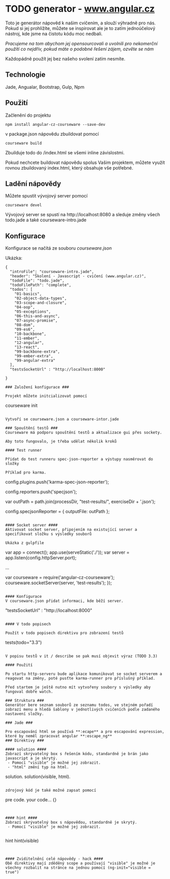 #  TODO generator - www.angular.cz #

Toto je generátor nápověd k našim cvičením, a slouží výhradně pro nás. Pokud si jej prohlížíte, můžete se inspirovat ale je to zatím jednoúčelový nástroj, kde jsme na čistotu kódu moc nedbali.

*Pracujeme na tom abychom jej opensourcovali a uvolnili pro nekomerční použití co nejdřív, pokud máte o podobné řešení zájem, ozvěte se nám*

Každopádně použít jej bez našeho svolení zatím nesmíte.

## Technologie ##

Jade, Angualar, Bootstrap, Gulp, Npm

## Použití ##

Začlenění do projektu
``` 
npm install angular-cz-courseware --save-dev
```

v package.json nápovědu zbuildovat pomocí

```
courseware build
```

Zbuilduje todo do /index.html se všemi inline závislostmi.

Pokud nechcete buildovat nápovědu spolus Vašim projektem, můžete využít rovnou zbuildovaný index.html, který obsahuje vše potřebné. 

## Ladění nápovědy ##

Můžete spustit vývojový server pomocí

```
courseware devel
```

Vývojový server se spustí na http://localhost:8080 a sleduje změny všech todo.jade a také courseware-intro.jade

## Konfigurace ##

Konfigurace se načítá ze souboru *courseware.json*

Ukázka:

```
{
  "introFile": "courseware-intro.jade",
  "header": "Školení - Javascript - cvičení (www.angular.cz)",
  "todoFile": "todo.jade",
  "todoFilePath": "complete",
  "todos": [
    "01-basics",
    "02-object-data-types",
    "03-scope-and-closure",
    "04-oop",
    "05-exceptions",
    "06-this-and-async",
    "07-async-promise",
    "08-dom",
    "09-es6",
    "10-backbone",
    "11-ember",
    "12-angular",
    "13-react",
    "99-backbone-extra",
    "99-ember-extra",
    "99-angular-extra"
  ],
  "testsSocketUrl" : "http://localhost:8000"

}

### Založení konfigurace ###

Projekt můžete initcializovat pomocí

```
courseware init
```

Vytvoří se courseware.json a courseware-intor.jade

### Spouštění testů ###
Courseware má podporu spouštění testů a aktualizace gui přes sockety.

Aby toto fungovalo, je třeba udělat několik kroků

#### Test runner

Přidat do test runneru spec-json-reporter a výstupy nasměrovat do složky

Příklad pro karma.

```
  config.plugins.push('karma-spec-json-reporter');

  config.reporters.push('specjson');

  var outPath = path.join(processDir, "test-results/", exerciseDir + '.json');

  config.specjsonReporter = {
    outputFile: outPath
  };
```

#### Socket server ####
Aktivovat socket server, připojením na existující server a specifikovat složku s výsledky souborů

Ukázka z gulpfile
```
  var app = connect();
  app.use(serveStatic('./'));
  var server = app.listen(config.httpServer.port);

  ...

  var courseware = require('angular-cz-courseware');
  courseware.socketServer(server, 'test-results');
});
```

#### Konfigurace
V courseware.json přidat informaci, kde běží server.

```
  "testsSocketUrl" : "http://localhost:8000"
```

#### V todo popisech

Použít v todo popisech direktivu pro zobrazení testů

```
tests(todo="3.3")
```

V popisu testů v it / describe se pak musí objevit výraz (TODO 3.3)

#### Použití

Po startu http-serveru bude aplikace komunikovat se socket serverem a reagovat na změny, poté pusťte karma-runner pro příslušný příklad.

Před startem je ještě nutno mít vytvořeny soubory s výsledky aby fungoval dobře watch. 

### Struktura ###
Generátor bere seznam souborů ze seznamu todos, ve stejném pořadí zobrazí menu a hledá šablony v jednotlivých cvičeních podle zadaného nastavení složky.

### Jade ###

Pro escapování html se používá **:ecape** a pro escapování expression, které by neměl zpracovat angular **:escape_ng**
### Direktivy ###

#### solution ####
Zobrazí skrývatelný box s řešením kódu, standardně je brán jako javascript a je skrytý. 
 - Pomocí "visible" je možné jej zobrazit. 
 - "html" změní typ na html.

```
solution.
solution(visible, html).
```

zdrojový kód je také možné zapsat pomocí

```
pre
  code.
    your code... {}
```


#### hint ####
Zobrazí skrývatelný box s nápovědou, standardně je skrytý. 
 - Pomocí "visible" je možné jej zobrazit. 


```
hint
hint(visible)
```


#### Zviditelnění celé nápovědy - hack ####
Obě direktivy mají zděděný scope a používají "visible" je možné je všechny rozbalit na stránce na jednou pomocí (ng-init="visible = true")



